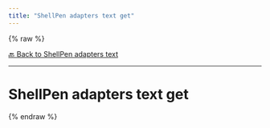 ```yaml
---
title: "ShellPen adapters text get"
---
```


{% raw %}





[🔙 Back to ShellPen adapters text](/api/ShellPen/adapters/text)

---







<!-- Todo, if there are no subcommands under the child commands, use a smaller heading size -->


# ShellPen adapters text get












  
{% endraw %}
